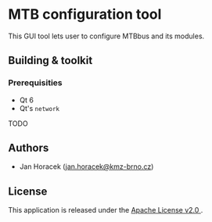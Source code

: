 MTB configuration tool
======================

This GUI tool lets user to configure MTBbus and its modules.

## Building & toolkit

### Prerequisities

 * Qt 6
 * Qt's `network`

TODO

## Authors

 * Jan Horacek ([jan.horacek@kmz-brno.cz](mailto:jan.horacek@kmz-brno.cz))

## License

This application is released under the [Apache License v2.0
](https://www.apache.org/licenses/LICENSE-2.0).
